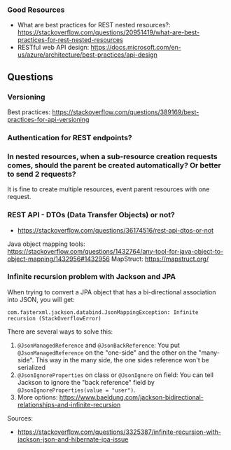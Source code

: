 

### Good Resources

* What are best practices for REST nested resources?: https://stackoverflow.com/questions/20951419/what-are-best-practices-for-rest-nested-resources
* RESTful web API design: https://docs.microsoft.com/en-us/azure/architecture/best-practices/api-design


## Questions

### Versioning
Best practices: https://stackoverflow.com/questions/389169/best-practices-for-api-versioning

### Authentication for REST endpoints?

### In nested resources, when a sub-resource creation requests comes, should the parent be created automatically? Or better to send 2 requests?
It is fine to create multiple resources, event parent resources with one request.

### REST API - DTOs (Data Transfer Objects) or not?
* https://stackoverflow.com/questions/36174516/rest-api-dtos-or-not

Java object mapping tools: https://stackoverflow.com/questions/1432764/any-tool-for-java-object-to-object-mapping/1432956#1432956
MapStruct: https://mapstruct.org/

### Infinite recursion problem with Jackson and JPA
When trying to convert a JPA object that has a bi-directional association into JSON, you will get:

    com.fasterxml.jackson.databind.JsonMappingException: Infinite recursion (StackOverflowError)

There are several ways to solve this:
 1. `@JsonManagedReference` and `@JsonBackReference`: You put `@JsonManagedReference` on the "one-side" and the other on the "many-side". This way in the many side, the one sides reference won't be serialized
 2. `@JsonIgnoreProperties` on class or `@JsonIgnore` on field: You can tell Jackson to ignore the "back reference" field by `@JsonIgnoreProperties(value = "user")`.
 3. More options: https://www.baeldung.com/jackson-bidirectional-relationships-and-infinite-recursion

Sources:
 * https://stackoverflow.com/questions/3325387/infinite-recursion-with-jackson-json-and-hibernate-jpa-issue